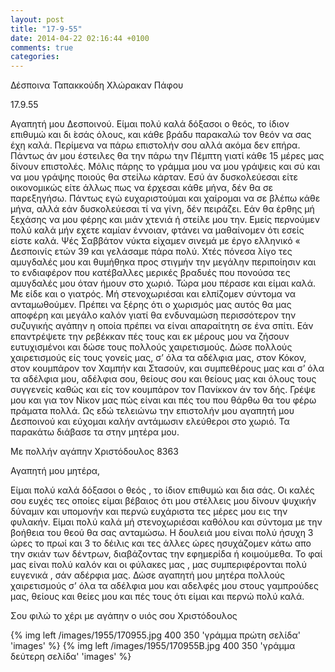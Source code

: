```yaml
---
layout: post
title: "17-9-55"
date: 2014-04-22 02:16:44 +0100
comments: true
categories:
---
```


Δέσποινα Ταπακκούδη Χλώρακαν Πάφου

17.9.55

Αγαπητή μου Δεσποινού. Είμαι πολύ καλά δόξασοι ο θεός, το ίδιον επιθυμώ και δι ́εσάς όλους, και κάθε βράδυ παρακαλώ τον θεόν να σας έχη καλά. Περίμενα να πάρω επιστολήν σου αλλά ακόμα δεν επήρα. Πάντως άν μου έστειλες θα την πάρω την Πέμπτη γιατί κάθε 15 μέρες μας δίνουν επιστολές. Μόλις πάρης το γράμμα μου να μου γράψεις και σύ και να μου γράψης ποιούς θα στείλω κάρταν. Εσύ άν δυσκολεύεσαι είτε οικονομικώς είτε άλλως πως να έρχεσαι κάθε μήνα, δέν θα σε παρεξηγήσω. Πάντως εγώ ευχαριστούμαι και χαίρομαι να σε βλέπω κάθε μήνα, αλλά εάν δυσκολεύεσαι τί να γίνη, δέν πειράζει. Εάν θα έρθης μή ξεχάσης να μου φέρης και μιάν χτενιά ή στείλε μου την. Εμείς περνούμεν πολύ καλά μήν εχετε καμίαν έννοιαν, φτάνει να μαθαίνομεν ότι εσείς είστε καλά. Ψές Σαββάτον νύκτα είχαμεν σινεμά με έργο ελληνικό « Δεσποινίς ετών 39 και γελάσαμε πάρα πολύ. Χτές πόνεσα λίγο τες αμυγδαλές μου και θυμήθηκα προς στιγμήν την μεγάλην περιποίησιν και το ενδιαφέρον που κατέβαλλες μερικές βραδυές που πονούσα τες αμυγδαλές μου όταν ήμουν στο χωριό. Τώρα μου πέρασε και είμαι καλά. Με είδε και ο γιατρός. Μή στενοχωριέσαι και ελπίζομεν σύντομα να ανταμωθούμεν. Πρέπει να ξέρης ότι ο χωρισμός μας αυτός θα μας αποφέρη και μεγάλο καλόν γιατί θα ενδυναμώση περισσότερον την συζυγικής αγάπην η οποία πρέπει να είναι απαραίτητη σε ένα σπίτι. Εάν επαντρέψετε την ρεβέκκαν πές τους και εκ μέρους μου να ζήσουν ευτυχισμένοι και δώσε τους πολλούς χαιρετισμούς. Δώσε πολλούς χαιρετισμούς είς τους γονείς μας, σ’ όλα τα αδέλφια μας, στον Κόκον, στον κουμπάρον τον Χαμπήν και Στασούν, και συμπεθέρους μας και σ’ όλα τα αδέλφια μου, αδέλφια σου, θείους σου και θείους μας και όλους τους συγγενείς καθώς και είς τον κουμπάρον τον Πανίκκον άν τον δής. Γρέψε μου και για τον Νίκον μας πώς είναι και πές του που θάρθω θα του φέρω πράματα πολλά. Ως εδώ τελειώνω την επιστολήν μου αγαπητή μου Δεσποινού και εύχομαι καλήν αντάμωσιν ελεύθεροι στο χωριό. Τα παρακάτω διάβασε τα στην μητέρα μου.

Με πολλήν αγάπην Χριστόδουλος 8363


Αγαπητή μου μητέρα,

Είμαι πολύ καλά δόξασοι ο θεός , το ίδιον επιθυμώ και δια σάς. Οι καλές σου ευχές τες οποίες είμαι βέβαιος ότι μου στέλλεις μου δίνουν ψυχικήν δύναμιν και υπομονήν και περνώ ευχάριστα τες μέρες μου εις την φυλακήν. Είμαι πολύ καλά μή στενοχωριέσαι καθόλου και σύντομα με την βοήθεια του θεού θα σας ανταμώσω. Η δουλειά μου είναι πολύ ήσυχη 3 ώρες το πρωί και 3 το δέιλις και τες άλλες ώρες ησυχάζομεν κάτω απο την σκιάν των δέντρων, διαβάζοντας την εφημερίδα ή κοιμούμεθα. Το φαί μας είναι πολύ καλόν και οι φύλακες μας , μας συμπεριφέρονται πολύ ευγενικά , σάν αδέρφια μας. Δώσε αγαπητή μου μητέρα πολλούς χαιρετισμούς σ’ όλα τα αδέλφια μου και αδελφές μου στους γαμπρούδες μας, θείους και θείες μου και πές τους ότι είμαι και περνώ πολύ καλά.

Σου φιλώ το χέρι με αγάπην ο υιός σου Χριστόδουλος

{% img left /images/1955/170955.jpg 400 350 'γράμμα πρώτη σελίδα' 'images' %}
{% img left /images/1955/170955B.jpg 400 350 'γράμμα δεύτερη σελίδα' 'images' %}
